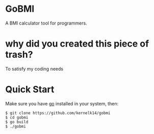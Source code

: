 # GoBMI
A BMI calculator tool for programmers.

# why did you created this piece of trash?
To satisfy my coding needs

# Quick Start
Make sure you have [go](https://go.dev) installed in your system, then:
```console
$ git clone https://github.com/kernelk14/gobmi
$ cd gobmi
$ go build
$ ./gobmi
```